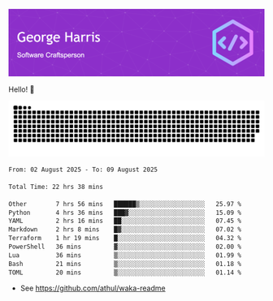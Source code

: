 ![img](./assets/github-header.png)

Hello! :wave:

<div align="center">
  <img  src="https://raw.githubusercontent.com/1999AZZAR/1999AZZAR/readme/resources/grid-snake.svg" alt="snake" />
</div>

<!--START_SECTION:waka-->

```txt
From: 02 August 2025 - To: 09 August 2025

Total Time: 22 hrs 38 mins

Other        7 hrs 56 mins   ██████▒░░░░░░░░░░░░░░░░░░   25.97 %
Python       4 hrs 36 mins   ███▓░░░░░░░░░░░░░░░░░░░░░   15.09 %
YAML         2 hrs 16 mins   ██░░░░░░░░░░░░░░░░░░░░░░░   07.45 %
Markdown     2 hrs 8 mins    █▓░░░░░░░░░░░░░░░░░░░░░░░   07.02 %
Terraform    1 hr 19 mins    █░░░░░░░░░░░░░░░░░░░░░░░░   04.32 %
PowerShell   36 mins         ▓░░░░░░░░░░░░░░░░░░░░░░░░   02.00 %
Lua          36 mins         ▒░░░░░░░░░░░░░░░░░░░░░░░░   01.99 %
Bash         21 mins         ▒░░░░░░░░░░░░░░░░░░░░░░░░   01.18 %
TOML         20 mins         ▒░░░░░░░░░░░░░░░░░░░░░░░░   01.14 %
```

<!--END_SECTION:waka-->

- See <https://github.com/athul/waka-readme>

